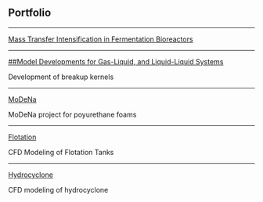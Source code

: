 ## Portfolio

---

[Mass Transfer Intensification in Fermentation Bioreactors](/fermentation)
 

---

[##Model Developments for Gas-Liquid, and Liquid-Liquid Systems](/breakup)

Development of breakup kernels

---

[MoDeNa](/modena)

MoDeNa project for poyurethane foams

---

[Flotation](/flotation)

CFD Modeling of Flotation Tanks

---

[Hydrocyclone](/hydrocyclone)

CFD modeling of hydrocyclone
